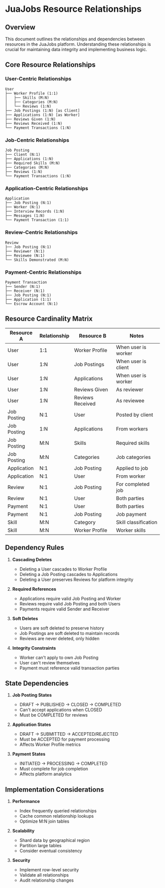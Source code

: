 # JuaJobs Resource Relationships

## Overview
This document outlines the relationships and dependencies between resources in the JuaJobs platform. Understanding these relationships is crucial for maintaining data integrity and implementing business logic.

## Core Resource Relationships

### User-Centric Relationships
```
User
├── Worker Profile (1:1)
│   ├── Skills (M:N)
│   ├── Categories (M:N)
│   └── Reviews (1:N)
├── Job Postings (1:N) [as Client]
├── Applications (1:N) [as Worker]
├── Reviews Given (1:N)
├── Reviews Received (1:N)
└── Payment Transactions (1:N)
```

### Job-Centric Relationships
```
Job Posting
├── Client (N:1)
├── Applications (1:N)
├── Required Skills (M:N)
├── Categories (M:N)
├── Reviews (1:N)
└── Payment Transactions (1:N)
```

### Application-Centric Relationships
```
Application
├── Job Posting (N:1)
├── Worker (N:1)
├── Interview Records (1:N)
├── Messages (1:N)
└── Payment Transaction (1:1)
```

### Review-Centric Relationships
```
Review
├── Job Posting (N:1)
├── Reviewer (N:1)
├── Reviewee (N:1)
└── Skills Demonstrated (M:N)
```

### Payment-Centric Relationships
```
Payment Transaction
├── Sender (N:1)
├── Receiver (N:1)
├── Job Posting (N:1)
├── Application (1:1)
└── Escrow Account (N:1)
```

## Resource Cardinality Matrix

| Resource A | Relationship | Resource B | Notes |
|------------|--------------|------------|--------|
| User | 1:1 | Worker Profile | When user is worker |
| User | 1:N | Job Postings | When user is client |
| User | 1:N | Applications | When user is worker |
| User | 1:N | Reviews Given | As reviewer |
| User | 1:N | Reviews Received | As reviewee |
| Job Posting | N:1 | User | Posted by client |
| Job Posting | 1:N | Applications | From workers |
| Job Posting | M:N | Skills | Required skills |
| Job Posting | M:N | Categories | Job categories |
| Application | N:1 | Job Posting | Applied to job |
| Application | N:1 | User | From worker |
| Review | N:1 | Job Posting | For completed job |
| Review | N:1 | User | Both parties |
| Payment | N:1 | User | Both parties |
| Payment | N:1 | Job Posting | Job payment |
| Skill | M:N | Category | Skill classification |
| Skill | M:N | Worker Profile | Worker skills |

## Dependency Rules

1. **Cascading Deletes**
   - Deleting a User cascades to Worker Profile
   - Deleting a Job Posting cascades to Applications
   - Deleting a User preserves Reviews for platform integrity

2. **Required References**
   - Applications require valid Job Posting and Worker
   - Reviews require valid Job Posting and both Users
   - Payments require valid Sender and Receiver

3. **Soft Deletes**
   - Users are soft deleted to preserve history
   - Job Postings are soft deleted to maintain records
   - Reviews are never deleted, only hidden

4. **Integrity Constraints**
   - Worker can't apply to own Job Posting
   - User can't review themselves
   - Payment must reference valid transaction parties

## State Dependencies

1. **Job Posting States**
   - DRAFT → PUBLISHED → CLOSED → COMPLETED
   - Can't accept applications when CLOSED
   - Must be COMPLETED for reviews

2. **Application States**
   - DRAFT → SUBMITTED → ACCEPTED/REJECTED
   - Must be ACCEPTED for payment processing
   - Affects Worker Profile metrics

3. **Payment States**
   - INITIATED → PROCESSING → COMPLETED
   - Must complete for job completion
   - Affects platform analytics

## Implementation Considerations

1. **Performance**
   - Index frequently queried relationships
   - Cache common relationship lookups
   - Optimize M:N join tables

2. **Scalability**
   - Shard data by geographical region
   - Partition large tables
   - Consider eventual consistency

3. **Security**
   - Implement row-level security
   - Validate all relationships
   - Audit relationship changes